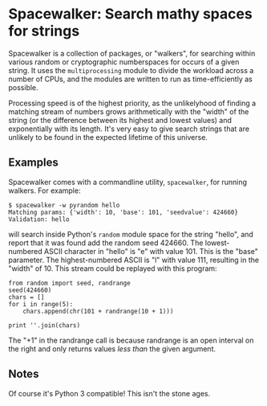# Spacewalker: Search mathy spaces for strings

Spacewalker is a collection of packages, or "walkers", for searching within
various random or cryptographic numberspaces for occurs of a given string. It
uses the `multiprocessing` module to divide the workload across a number of
CPUs, and the modules are written to run as time-efficiently as possible.

Processing speed is of the highest priority, as the unlikelyhood of finding a
matching stream of numbers grows arithmetically with the "width" of the string
(or the difference between its highest and lowest values) and exponentially
with its length. It's very easy to give search strings that are unlikely to be
found in the expected lifetime of this universe.

## Examples

Spacewalker comes with a commandline utility, `spacewalker`, for running
walkers. For example:

    $ spacewalker -w pyrandom hello
    Matching params: {'width': 10, 'base': 101, 'seedvalue': 424660}
    Validation: hello

will search inside Python's `random` module space for the string "hello", and
report that it was found add the random seed 424660. The lowest-numbered ASCII
character in "hello" is "e" with value 101. This is the "base" parameter. The
highest-numbered ASCII is "l" with value 111, resulting in the "width" of 10.
This stream could be replayed with this program:

	from random import seed, randrange
	seed(424660)
	chars = []
	for i in range(5):
		chars.append(chr(101 + randrange(10 + 1)))

	print ''.join(chars)

The "+1" in the randrange call is because randrange is an open interval on the
right and only returns values *less than* the given argument.

## Notes

Of course it's Python 3 compatible! This isn't the stone ages.
